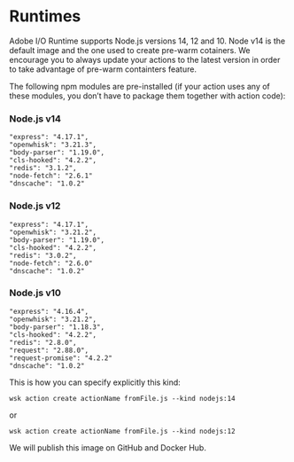 # Runtimes

Adobe I/O Runtime supports Node.js versions 14, 12 and 10. Node v14 is the default image and the one used to create pre-warm cotainers. We encourage you to always update your actions to the latest version in order to take advantage of pre-warm containters feature.

The following npm modules are pre-installed (if your action uses any of these modules, you don&rsquo;t have to package them together with action code):

### Node.js v14

    "express": "4.17.1",
    "openwhisk": "3.21.3",
    "body-parser": "1.19.0",
    "cls-hooked": "4.2.2",
    "redis": "3.1.2",
    "node-fetch": "2.6.1"
    "dnscache": "1.0.2"

### Node.js v12

    "express": "4.17.1",
    "openwhisk": "3.21.2",
    "body-parser": "1.19.0",
    "cls-hooked": "4.2.2",
    "redis": "3.0.2",
    "node-fetch": "2.6.0"
    "dnscache": "1.0.2"

### Node.js v10

    "express": "4.16.4",
    "openwhisk": "3.21.2",
    "body-parser": "1.18.3",
    "cls-hooked": "4.2.2",
    "redis": "2.8.0",
    "request": "2.88.0",
    "request-promise": "4.2.2"
    "dnscache": "1.0.2"

This is how you can specify explicitly this kind:
```
wsk action create actionName fromFile.js --kind nodejs:14 
```
or
```
wsk action create actionName fromFile.js --kind nodejs:12 
```
We will publish this image on GitHub and Docker Hub.
